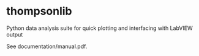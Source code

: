 # thompsonlib
Python data analysis suite for quick plotting and interfacing with LabVIEW output

See documentation/manual.pdf.